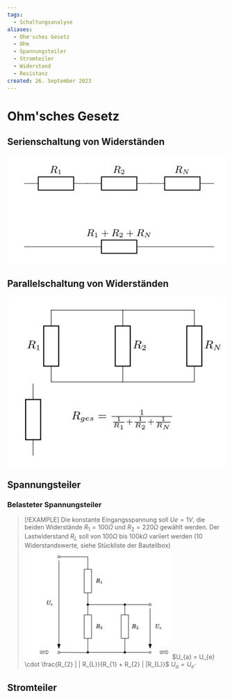 ```yaml
---
tags:
  - Schaltungsanalyse
aliases:
  - Ohm'sches Gesetz
  - Ohm
  - Spannungsteiler
  - Stromteiler
  - Widerstand
  - Resistanz
created: 26. September 2023
---
```


# Ohm'sches Gesetz

## Serienschaltung von Widerständen

![](assets/Pasted%20image%2020230926163508.png)

## Parallelschaltung von Widerständen

![](assets/Pasted%20image%2020230926163531.png)

## Spannungsteiler

### Belasteter Spannungsteiler

> [!EXAMPLE] Die konstante Eingangsspannung soll $Ue = 1 V$, die beiden Widerstände $R_{1} = 100\Omega$ und $R_{2} = 220\Omega$ gewählt werden. Der Lastwiderstand $R_{L}$ soll von $100\Omega$ bis $100k\Omega$ variiert werden
> (10 Widerstandswerte, siehe Stückliste der Bauteilbox)
> ![InlineR](assets/Pasted%20image%2020240118223017.png)
> $U_{a} = U_{e} \cdot \frac{R_{2} | | R_{L}}{R_{1} + R_{2} | |R_{L}}$
> $U_{a} = U_{e}\cdot$
## Stromteiler